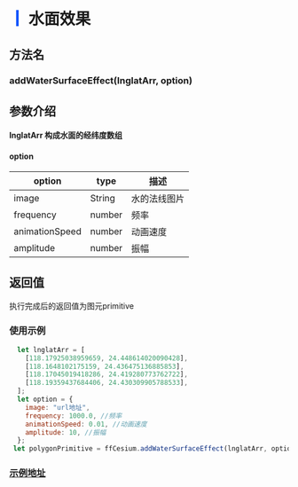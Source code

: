 # <span style='color:#0950FC'>┃</span> 水面效果

## 方法名

### addWaterSurfaceEffect(lnglatArr, option)

## 参数介绍

####  lnglatArr  构成水面的经纬度数组
####  option   

| option      | type   | 描述                                                           |
| ----------- | ------ | ------------------------------------------------------------- |
| image           | String | 水的法线图片                                            |
| frequency       | number | 频率                                            |
| animationSpeed  | number | 动画速度                                            |
| amplitude       | number | 振幅                                            |

## 返回值
执行完成后的返回值为图元primitive

### 使用示例

```javascript
  let lnglatArr = [
    [118.17925038959659, 24.448614020090428],
    [118.1648102175159, 24.436475136885853],
    [118.17045019418286, 24.419280773762722],
    [118.19359437684406, 24.430309905788533],
  ];
  let option = {
    image: "url地址",
    frequency: 1000.0, //频率
    animationSpeed: 0.01, //动画速度
    amplitude: 10, //振幅
  };
 let polygonPrimitive = ffCesium.addWaterSurfaceEffect(lnglatArr, option);

```
### [示例地址](./#/mapCode?id=0&type=4&urlname=waterEffect)
